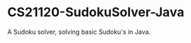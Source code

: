 CS21120-SudokuSolver-Java
=========================

A Sudoku solver, solving basic Sudoku's in Java. 
